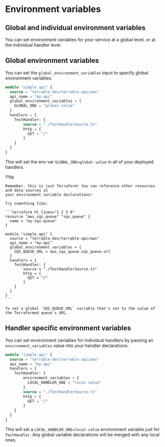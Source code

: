 # Environment variables

## Global and individual environment variables

You can set environment variables for your service at a global level, or at the individual
handler level.

## Global environment variables

You can set the `global_environment_variables` input to specify global environment variables:

```terraform hl_lines="4 5 6"
module "simple_api" {
  source = "terrable-dev/terrable-api/aws"
  api_name = "my-api"
  global_environment_variables = {
    GLOBAL_ONE = "global-value"
  }
  handlers = {
    TestHandler: {
        source = "./TestHandlerSource.ts"
        http = {
          GET = "/"
        }
    }
  }
}
```

This will set the env var `GLOBAL_ONE=global-value` in all of your deployed handlers.

!!!tip

    Remember, this is just Terraform! You can reference other resources and data sources in 
    your environment variable declarations!

    Try something like:

    ```terraform hl_lines="1 2 3 9"
    resource "aws_sqs_queue" "sqs_queue" {
      name = "my-sqs-queue"
    }

    module "simple_api" {
      source = "terrable-dev/terrable-api/aws"
      api_name = "my-api"
      global_environment_variables = {
        SQS_QUEUE_URL = aws_sqs_queue.sqs_queue.url
      }
      handlers = {
        TestHandler: {
            source = "./TestHandlerSource.ts"
            http = {
              GET = "/"
            }
        }
      }
    }
    ```

    To set a global `SQS_QUEUE_URL` variable that's set to the value of the Terraformed queue's URL.

## Handler specific environment variables

You can set environment variables for individual handlers by passing an `environment_variables`
value into your handler declarations:

```terraform hl_lines="6 7 8"
module "simple_api" {
  source = "terrable-dev/terrable-api/aws"
  api_name = "my-api"
  handlers = {
    TestHandler: {
        environment_variables = {
          LOCAL_HANDLER_ONE = "local-value"
        }
        source = "./TestHandlerSource.ts"
        http = {
          GET = "/"
        }
    }
  }
}
```

This will set a `LOCAL_HANDLER_ONE=local-value` environment variable just for `TestHandler`.
Any global variable declarations will be merged with any local ones.
